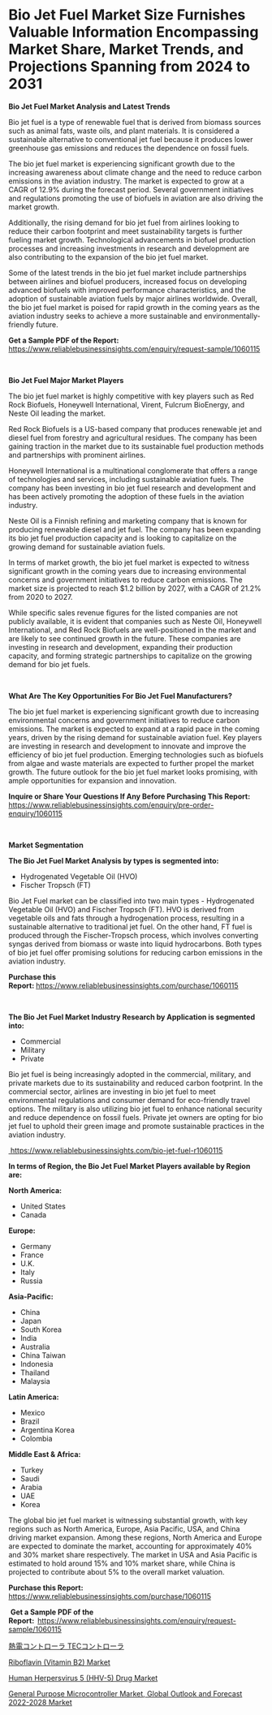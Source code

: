 <p><h1>Bio Jet Fuel Market Size Furnishes Valuable Information Encompassing Market Share, Market Trends, and Projections Spanning from 2024 to 2031</h1></p><p><strong>Bio Jet Fuel Market Analysis and Latest Trends</strong></p>
<p><p>Bio jet fuel is a type of renewable fuel that is derived from biomass sources such as animal fats, waste oils, and plant materials. It is considered a sustainable alternative to conventional jet fuel because it produces lower greenhouse gas emissions and reduces the dependence on fossil fuels.</p><p>The bio jet fuel market is experiencing significant growth due to the increasing awareness about climate change and the need to reduce carbon emissions in the aviation industry. The market is expected to grow at a CAGR of 12.9% during the forecast period. Several government initiatives and regulations promoting the use of biofuels in aviation are also driving the market growth.</p><p>Additionally, the rising demand for bio jet fuel from airlines looking to reduce their carbon footprint and meet sustainability targets is further fueling market growth. Technological advancements in biofuel production processes and increasing investments in research and development are also contributing to the expansion of the bio jet fuel market.</p><p>Some of the latest trends in the bio jet fuel market include partnerships between airlines and biofuel producers, increased focus on developing advanced biofuels with improved performance characteristics, and the adoption of sustainable aviation fuels by major airlines worldwide. Overall, the bio jet fuel market is poised for rapid growth in the coming years as the aviation industry seeks to achieve a more sustainable and environmentally-friendly future.</p></p>
<p><strong>Get a Sample PDF of the Report:&nbsp;</strong> <a href="https://www.reliablebusinessinsights.com/enquiry/request-sample/1060115">https://www.reliablebusinessinsights.com/enquiry/request-sample/1060115</a></p>
<p>&nbsp;</p>
<p><strong>Bio Jet Fuel Major Market Players</strong></p>
<p><p>The bio jet fuel market is highly competitive with key players such as Red Rock Biofuels, Honeywell International, Virent, Fulcrum BioEnergy, and Neste Oil leading the market. </p><p>Red Rock Biofuels is a US-based company that produces renewable jet and diesel fuel from forestry and agricultural residues. The company has been gaining traction in the market due to its sustainable fuel production methods and partnerships with prominent airlines.</p><p>Honeywell International is a multinational conglomerate that offers a range of technologies and services, including sustainable aviation fuels. The company has been investing in bio jet fuel research and development and has been actively promoting the adoption of these fuels in the aviation industry.</p><p>Neste Oil is a Finnish refining and marketing company that is known for producing renewable diesel and jet fuel. The company has been expanding its bio jet fuel production capacity and is looking to capitalize on the growing demand for sustainable aviation fuels.</p><p>In terms of market growth, the bio jet fuel market is expected to witness significant growth in the coming years due to increasing environmental concerns and government initiatives to reduce carbon emissions. The market size is projected to reach $1.2 billion by 2027, with a CAGR of 21.2% from 2020 to 2027.</p><p>While specific sales revenue figures for the listed companies are not publicly available, it is evident that companies such as Neste Oil, Honeywell International, and Red Rock Biofuels are well-positioned in the market and are likely to see continued growth in the future. These companies are investing in research and development, expanding their production capacity, and forming strategic partnerships to capitalize on the growing demand for bio jet fuels.</p></p>
<p>&nbsp;</p>
<p><strong>What Are The Key Opportunities For Bio Jet Fuel Manufacturers?</strong></p>
<p><p>The bio jet fuel market is experiencing significant growth due to increasing environmental concerns and government initiatives to reduce carbon emissions. The market is expected to expand at a rapid pace in the coming years, driven by the rising demand for sustainable aviation fuel. Key players are investing in research and development to innovate and improve the efficiency of bio jet fuel production. Emerging technologies such as biofuels from algae and waste materials are expected to further propel the market growth. The future outlook for the bio jet fuel market looks promising, with ample opportunities for expansion and innovation.</p></p>
<p><strong>Inquire or Share Your Questions If Any Before Purchasing This Report:</strong> <a href="https://www.reliablebusinessinsights.com/enquiry/pre-order-enquiry/1060115">https://www.reliablebusinessinsights.com/enquiry/pre-order-enquiry/1060115</a></p>
<p>&nbsp;</p>
<p><strong>Market Segmentation</strong></p>
<p><strong>The Bio Jet Fuel Market Analysis by types is segmented into:</strong></p>
<p><ul><li>Hydrogenated Vegetable Oil (HVO)</li><li>Fischer Tropsch (FT)</li></ul></p>
<p><p>Bio Jet Fuel market can be classified into two main types - Hydrogenated Vegetable Oil (HVO) and Fischer Tropsch (FT). HVO is derived from vegetable oils and fats through a hydrogenation process, resulting in a sustainable alternative to traditional jet fuel. On the other hand, FT fuel is produced through the Fischer-Tropsch process, which involves converting syngas derived from biomass or waste into liquid hydrocarbons. Both types of bio jet fuel offer promising solutions for reducing carbon emissions in the aviation industry.</p></p>
<p><strong>Purchase this Report:&nbsp;</strong><a href="https://www.reliablebusinessinsights.com/purchase/1060115">https://www.reliablebusinessinsights.com/purchase/1060115</a></p>
<p>&nbsp;</p>
<p><strong>The Bio Jet Fuel Market Industry Research by Application is segmented into:</strong></p>
<p><ul><li>Commercial</li><li>Military</li><li>Private</li></ul></p>
<p><p>Bio jet fuel is being increasingly adopted in the commercial, military, and private markets due to its sustainability and reduced carbon footprint. In the commercial sector, airlines are investing in bio jet fuel to meet environmental regulations and consumer demand for eco-friendly travel options. The military is also utilizing bio jet fuel to enhance national security and reduce dependence on fossil fuels. Private jet owners are opting for bio jet fuel to uphold their green image and promote sustainable practices in the aviation industry.</p></p>
<p><a href="https://www.reliablebusinessinsights.com/bio-jet-fuel-r1060115">&nbsp;https://www.reliablebusinessinsights.com/bio-jet-fuel-r1060115</a></p>
<p><strong>In terms of Region, the Bio Jet Fuel Market Players available by Region are:</strong></p>
<p>
    <p> <strong> North America: </strong>
        <ul>
            <li>United States</li>
            <li>Canada</li>
        </ul>
        </p> 
    <p> <strong> Europe: </strong>
        <ul>
            <li>Germany</li>
            <li>France</li>
            <li>U.K.</li>
            <li>Italy</li>
            <li>Russia</li>
        </ul>
        </p> 
    <p> <strong> Asia-Pacific: </strong>
        <ul>
            <li>China</li>
            <li>Japan</li>
            <li>South Korea</li>
            <li>India</li>
            <li>Australia</li>
            <li>China Taiwan</li>
            <li>Indonesia</li>
            <li>Thailand</li>
            <li>Malaysia</li>
        </ul>
        </p> 
    <p> <strong> Latin America: </strong>
        <ul>
            <li>Mexico</li>
            <li>Brazil</li>
            <li>Argentina Korea</li>
            <li>Colombia</li>
        </ul>
        </p> 
    <p> <strong> Middle East & Africa: </strong>
        <ul>
            <li>Turkey</li>
            <li>Saudi</li>
            <li>Arabia</li>
            <li>UAE</li>
            <li>Korea</li>
        </ul>
    </p>
    </p>
<p><p>The global bio jet fuel market is witnessing substantial growth, with key regions such as North America, Europe, Asia Pacific, USA, and China driving market expansion. Among these regions, North America and Europe are expected to dominate the market, accounting for approximately 40% and 30% market share respectively. The market in USA and Asia Pacific is estimated to hold around 15% and 10% market share, while China is projected to contribute about 5% to the overall market valuation.</p></p>
<p><strong>Purchase this Report: </strong><a href="https://www.reliablebusinessinsights.com/purchase/1060115">https://www.reliablebusinessinsights.com/purchase/1060115</a></p>
<p>&nbsp;<strong>Get a Sample PDF of the Report:&nbsp;&nbsp;</strong><a href="https://www.reliablebusinessinsights.com/enquiry/request-sample/1060115">https://www.reliablebusinessinsights.com/enquiry/request-sample/1060115</a></p>
<p><strong></strong></p>
<p><p><a href="https://github.com/SantosDicki04/Market-Research-Report-List-2/blob/main/3468614124423.md">熱電コントローラ TECコントローラ</a></p><p><a href="https://medium.com/@clairhane1992/riboflavin-vitamin-b2-industry-analysis-report-its-market-size-share-trends-by-application-fd2d8f736f58">Riboflavin (Vitamin B2) Market</a></p><p><a href="https://medium.com/@amyjacobi/analyzing-human-herpersvirus-5-hhv-5-drug-market-dynamics-and-growth-drivers-and-forecasted-for-098d4645ef8a">Human Herpersvirus 5 (HHV-5) Drug Market</a></p><p><a href="https://github.com/edaunhshhs/Market-Research-Report-List-1/blob/main/general-purpose-microcontroller-market-global-outlook-and-forecast-2022-2028-market.md">General Purpose Microcontroller Market, Global Outlook and Forecast 2022-2028 Market</a></p></p>